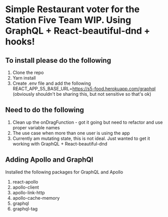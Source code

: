 # Simple Restaurant voter for the Station Five Team WIP. Using GraphQL + React-beautiful-dnd + hooks!

## To install please do the following
1) Clone the repo
2) Yarn install
3) Create .env file and add the following REACT_APP_S5_BASE_URL=https://s5-food.herokuapp.com/graphql (obviously shouldn't be sharing this, but not sensitive so that's ok)

## Need to do the following
1) Clean up the onDragFunction - got it going but need to refactor and use proper variable names
2) The use case when more than one user is using the app
3) Currently am mutating state, this is not ideal. Just wanted to get it working with GraphQL + React-beautiful-dnd



## Adding Apollo and GraphQl 
Installed the following packages for GraphQL and Apollo
1) react-apollo 
2) apollo-client
3) apollo-link-http
4) apollo-cache-memory
5) graphql
6) graphql-tag


